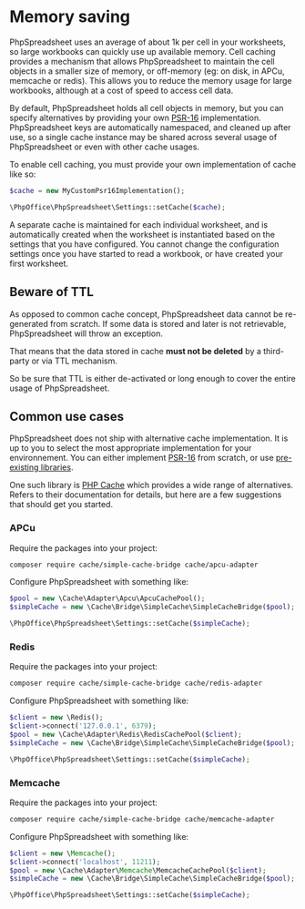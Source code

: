 # Memory saving

PhpSpreadsheet uses an average of about 1k per cell in your worksheets, so
large workbooks can quickly use up available memory. Cell caching
provides a mechanism that allows PhpSpreadsheet to maintain the cell
objects in a smaller size of memory, or off-memory (eg: on disk, in APCu,
memcache or redis). This allows you to reduce the memory usage for large
workbooks, although at a cost of speed to access cell data.

By default, PhpSpreadsheet holds all cell objects in memory, but
you can specify alternatives by providing your own
[PSR-16](http://www.php-fig.org/psr/psr-16/) implementation. PhpSpreadsheet keys
are automatically namespaced, and cleaned up after use, so a single cache
instance may be shared across several usage of PhpSpreadsheet or even with other
cache usages.

To enable cell caching, you must provide your own implementation of cache like so:

``` php
$cache = new MyCustomPsr16Implementation();

\PhpOffice\PhpSpreadsheet\Settings::setCache($cache);
```

A separate cache is maintained for each individual worksheet, and is
automatically created when the worksheet is instantiated based on the
settings that you have configured. You cannot change
the configuration settings once you have started to read a workbook, or
have created your first worksheet.

## Beware of TTL

As opposed to common cache concept, PhpSpreadsheet data cannot be re-generated
from scratch. If some data is stored and later is not retrievable,
PhpSpreadsheet will throw an exception.

That means that the data stored in cache **must not be deleted** by a
third-party or via TTL mechanism.

So be sure that TTL is either de-activated or long enough to cover the entire
usage of PhpSpreadsheet.

## Common use cases

PhpSpreadsheet does not ship with alternative cache implementation. It is up to
you to select the most appropriate implementation for your environnement. You
can either implement [PSR-16](http://www.php-fig.org/psr/psr-16/) from scratch,
or use [pre-existing libraries](https://packagist.org/search/?q=psr-16).

One such library is [PHP Cache](https://www.php-cache.com/) which
provides a wide range of alternatives. Refers to their documentation for
details, but here are a few suggestions that should get you started.

### APCu

Require the packages into your project:

```sh
composer require cache/simple-cache-bridge cache/apcu-adapter
```

Configure PhpSpreadsheet with something like:

```php
$pool = new \Cache\Adapter\Apcu\ApcuCachePool();
$simpleCache = new \Cache\Bridge\SimpleCache\SimpleCacheBridge($pool);

\PhpOffice\PhpSpreadsheet\Settings::setCache($simpleCache);
```

### Redis

Require the packages into your project:

```sh
composer require cache/simple-cache-bridge cache/redis-adapter
```

Configure PhpSpreadsheet with something like:

```php
$client = new \Redis();
$client->connect('127.0.0.1', 6379);
$pool = new \Cache\Adapter\Redis\RedisCachePool($client);
$simpleCache = new \Cache\Bridge\SimpleCache\SimpleCacheBridge($pool);

\PhpOffice\PhpSpreadsheet\Settings::setCache($simpleCache);
```

### Memcache

Require the packages into your project:

```sh
composer require cache/simple-cache-bridge cache/memcache-adapter
```

Configure PhpSpreadsheet with something like:

```php
$client = new \Memcache();
$client->connect('localhost', 11211);
$pool = new \Cache\Adapter\Memcache\MemcacheCachePool($client);
$simpleCache = new \Cache\Bridge\SimpleCache\SimpleCacheBridge($pool);

\PhpOffice\PhpSpreadsheet\Settings::setCache($simpleCache);
```
